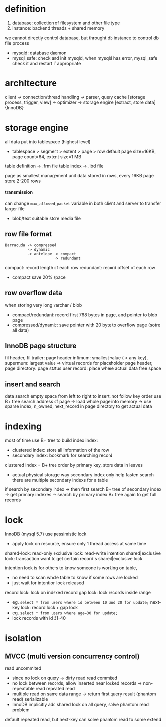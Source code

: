 # definition
1. database: collection of filesystem and other file type
2. instance: backend threads + shared memory

we cannot directly control database, but throught db instance to control db file process
- mysqld: database daemon
- mysql_safe: check and init mysqld, when mysqld has error, mysql_safe check it and restart if appropriate

# architecture
client 
-> connection/thread handling 
-> parser, query cache [storage process, trigger, view]
-> optimizer 
-> storage engine [extract, store data] {InnoDB}

# storage engine
all data put into tablespace (highest level)
- tablespace > segment > extent > page > row
default page size=16KB, page count=64, extent size=1 MB

table definition -> .frm file
table index -> .ibd file

page as smallest management unit
data stored in rows, every 16KB page store 2-200 rows

#### transmission
can change `max_allowed_packet` variable in both client and server to transfer larger file
- blob/text suitable store media file

## row file format
```
Barracuda -> compressed
          -> dynamic
          -> antelope -> compact
                      -> redundant
```
compact: record length of each row
redundant: record offset of each row
- compact save 20% space

## row overflow data
when storing very long varchar / blob
- compact/redundant: record first 768 bytes in page, and pointer to blob page
- compressed/dynamic: save pointer with 20 byte to overflow page (sotre all data)

## InnoDB page structure
fil header, fil trailer: page header
infimum: smallest value ( < any key), supermum: largest value => virtual records for placeholder
page header, page directory: page status
user record: place where actual data
free space

## insert and search
data search empty space from left to right to insert, not follow key order
use B+ tree search address of page 
-> load whole page into memory 
-> use sparse index, n_owned, next_record in page directory to get actual data

# indexing
most of time use B+ tree to build index
index: 
- clustered index: store all information of the row
- secondary index: bookmark for searching record

clustered index = B+ tree order by primary key, store data in leaves
- actual physical storage way
secondary index only help fasten search
there are multiple secondary indexs for a table

if search by secondary index
-> then first search B+ tree of secondary index
-> get primary indexes
-> search by primary index B+ tree again to get full records

# lock
InnoDB (mysql 5.7) use pessimistic lock
- apply lock on resource, ensure only 1 thread access at same time

shared-lock: read-only
exclusive lock: read-write
intention shared|exclusive lock: transaction want to get certain record's shared|exclusive lock

intention lock is for others to know someone is working on table, 
- no need to scan whole table to know if some rows are locked
- just wait for intention lock released

record lock: lock on indexed record
gap lock: lock records inside range
- eg. `select * from users where id between 10 and 20 for update;`
next-key lock: record lock + gap lock
- eg. `select * from users where age=30 for update;`
- lock records with id 21-40

# isolation
## MVCC (multi version concurrency control)
read uncommited
- since no lock on query -> dirty read
read commited
- no lock between records, allow inserted near locked records -> non-repeatable read
repeated read
- multiple read on same data range -> return first query result (phantom read)
serializable
- InnoDB implicitly add shared lock on all query, solve phantom read problem

default repeated read, but next-key can solve phantom read to some extend
























